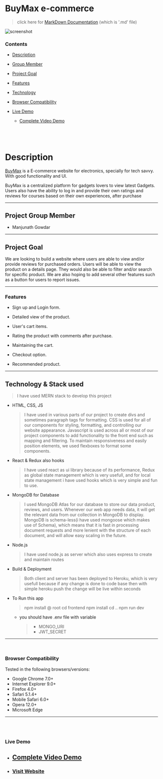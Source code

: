# BuyMax e-commerce
>click here for [MarkDown Documentation](https://github.com/attainu/fullstack-project-Manjunath-Gowdar-au9/tree/dev) (which is '.md' file)

![screenshot](png)

### Contents

- [Description](#description)
- [Group Member](#project-group-member)
- [Project Goal](#project-goal)
- [Features](#features)
- [Technology](#required-tech-stack)
- [Browser Compatibility](#browser-compatibility)
- [Live Demo](#live-demo)
  
  - [Complete Video Demo](#live-demo)

## <br>

# Description

[BuyMax](https://buymax.herokuapp.com/) is a E-commerce website for electronics, specially for tech savvy. With good functionality and UI.

BuyMax is a centralized platform for gadgets lovers to view latest Gadgets. Users also have the ability to log in and provide their own ratings and reviews for courses based on their own experiences, after purchase

---

## Project Group Member
- Manjunath Gowdar

---

## Project Goal

We are looking to build a website where users are able to view and/or provide reviews for purchased orders.  Users will be able to view the product on a details page. They would also be able to filter and/or search for specific product. We are also hoping to add several other features such as a button for users to report issues.

---



### Features

- Sign up and Login form.

- Detailed view of the product.
- User's cart items.
- Rating the product with comments after purchase.
- Maintaining the cart.
- Checkout option.
- Recommended product.

---

## Technology & Stack used

>I have used MERN stack to develop this project

- HTML, CSS, JS
     >I have used in various parts of our project to create divs and sometimes paragraph tags for formatting. CSS is used for all of our components for styling, formatting, and controlling our website appearance. Javascript is used across all or most of our project components to add functionality to the front end such as mapping and filtering. To maintain responsiveness and easily position elements, we used flexboxes to format some components.

- React & Redux also hooks
    >I have used react as ui library because of its performance, Redux as global state management which is very usefull, and for local state management i have used hooks which is very simple and fun to use.

- MongoDB for Database
   > I used MongoDB Atlas for our database to store our data product, reviews, and users. Whenever our web app needs data, it will get the relevant data from our collection in MongoDB to display. MongoDB is schema-less(i have used mongoose which makes use of Schema), which means that it is fast in processing document requests and more lenient with the structure of each document, and will allow easy scaling in the future.

- Node.js
    > I have used node.js as server which also uses express to create and maintain routes

- Build & Deployment
    >Both client and server has been deployed to Heroku, which is very usefull because if any change is done to code base then with simple heroku push the change will be live within seconds

- To Run this app
   >npm install @ root
   cd frontend
   npm install
   cd ..
   npm run dev
   
  - you should have .env file with variable
    > - MONGO_URI
    > - JWT_SECRET

---

<br>

### Browser Compatibility

Tested in the following browsers/versions:

- Google Chrome 7.0+
- Internet Explorer 9.0+
- Firefox 4.0+
- Safari 5.1.4+
- Mobile Safari 6.0+
- Opera 12.0+
- Microsoft Edge

---

<br>
<br>

### Live Demo

- ## [Complete Video Demo](https://youtu.be/GqbWb5KmiyE)
- ### [Visit Website](https://buymax.herokuapp.com/)
